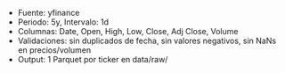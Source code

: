 - Fuente: yfinance
- Periodo: 5y, Intervalo: 1d
- Columnas: Date, Open, High, Low, Close, Adj Close, Volume
- Validaciones: sin duplicados de fecha, sin valores negativos, sin NaNs en precios/volumen
- Output: 1 Parquet por ticker en data/raw/
